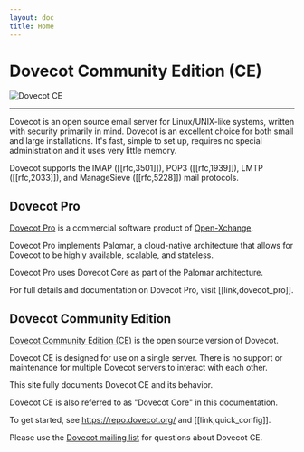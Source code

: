 ```yaml
---
layout: doc
title: Home
---
```


# Dovecot Community Edition (CE)

![Dovecot CE](/dovecot_logo.png)

<hr />

Dovecot is an open source email server for Linux/UNIX-like systems,
written with security primarily in mind. Dovecot is an excellent choice for
both small and large installations. It's fast, simple to set up, requires
no special administration and it uses very little memory.

Dovecot supports the IMAP ([[rfc,3501]]), POP3 ([[rfc,1939]]), LMTP
([[rfc,2033]]), and ManageSieve ([[rfc,5228]]) mail protocols.

## Dovecot Pro

[Dovecot Pro](https://www.open-xchange.com/portfolio/ox-dovecot-pro/) is
a commercial software product of [Open-Xchange](https://www.open-xchange.com/).

Dovecot Pro implements Palomar, a cloud-native architecture that allows for
Dovecot to be highly available, scalable, and stateless.

Dovecot Pro uses Dovecot Core as part of the Palomar architecture.

For full details and documentation on Dovecot Pro, visit [[link,dovecot_pro]].

## Dovecot Community Edition

[Dovecot Community Edition (CE)](https://www.dovecot.org/) is the open source
version of Dovecot.

Dovecot CE is designed for use on a single server. There is no support or
maintenance for multiple Dovecot servers to interact with each other.

This site fully documents Dovecot CE and its behavior.

Dovecot CE is also referred to as "Dovecot Core" in this documentation.

To get started, see https://repo.dovecot.org/ and [[link,quick_config]].

Please use the
[Dovecot mailing list](https://www.dovecot.org/mailinglists.html) for
questions about Dovecot CE.
